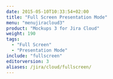 ```yaml
---
date: 2015-05-10T10:33:54+02:00
title: "Full Screen Presentation Mode"
menu: "menujiracloud3"
product: "Mockups 3 for Jira Cloud"
weight: 190
tags:
  - "Full Screen"
  - "Presentation Mode"
include: "fullscreen"
editorversion: 3
aliases: /jira/cloud/fullscreen/
---
```


